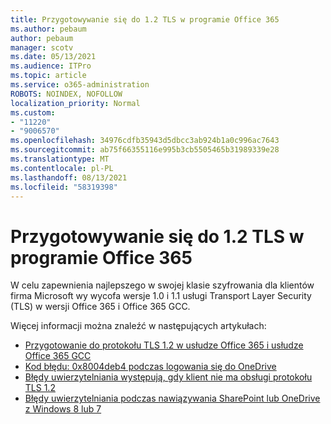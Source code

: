 ```yaml
---
title: Przygotowywanie się do 1.2 TLS w programie Office 365
ms.author: pebaum
author: pebaum
manager: scotv
ms.date: 05/13/2021
ms.audience: ITPro
ms.topic: article
ms.service: o365-administration
ROBOTS: NOINDEX, NOFOLLOW
localization_priority: Normal
ms.custom:
- "11220"
- "9006570"
ms.openlocfilehash: 34976cdfb35943d5dbcc3ab924b1a0c996ac7643
ms.sourcegitcommit: ab75f66355116e995b3cb5505465b31989339e28
ms.translationtype: MT
ms.contentlocale: pl-PL
ms.lasthandoff: 08/13/2021
ms.locfileid: "58319398"
---
```

# <a name="preparing-for-tls-12-in-office-365"></a>Przygotowywanie się do 1.2 TLS w programie Office 365

W celu zapewnienia najlepszego w swojej klasie szyfrowania dla klientów firma Microsoft wy wycofa wersje 1.0 i 1.1 usługi Transport Layer Security (TLS) w wersji Office 365 i Office 365 GCC. 

Więcej informacji można znaleźć w następujących artykułach:

- [Przygotowanie do protokołu TLS 1.2 w usłudze Office 365 i usłudze Office 365 GCC](https://docs.microsoft.com/microsoft-365/compliance/prepare-tls-1.2-in-office-365)
- [Kod błędu: 0x8004deb4 podczas logowania się do OneDrive](https://support.microsoft.com/office/error-code-0x8004deb4-when-signing-in-to-onedrive-e8a8d97c-a87e-4dda-a67e-bae4fef05dcb)
- [Błędy uwierzytelniania występują, gdy klient nie ma obsługi protokołu TLS 1.2](https://docs.microsoft.com/sharepoint/troubleshoot/administration/authentication-errors-tls12-support)
- [Błędy uwierzytelniania podczas nawiązywania SharePoint lub OneDrive z Windows 8 lub 7](https://docs.microsoft.com/sharepoint/troubleshoot/administration/authentication-errors-windows7)
